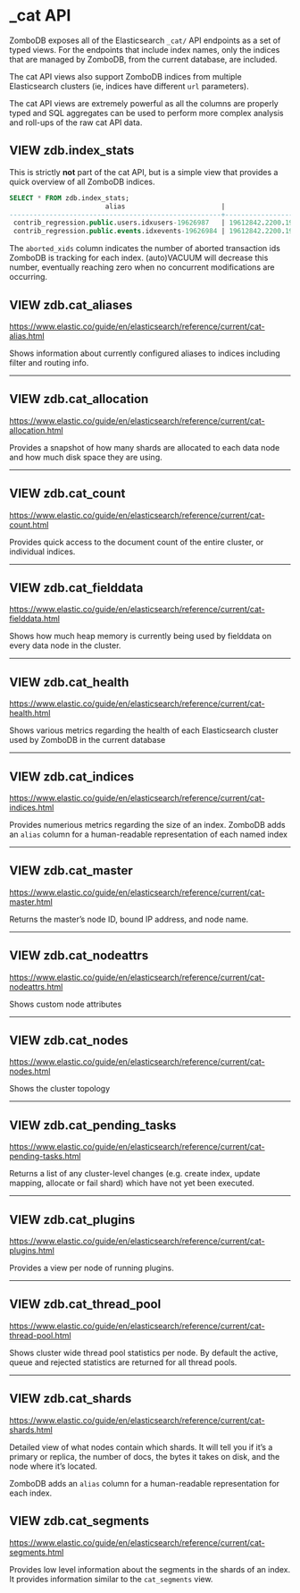 # \_cat API

ZomboDB exposes all of the Elasticsearch `_cat/` API endpoints as a set of typed views. For the endpoints that include
index names, only the indices that are managed by ZomboDB, from the current database, are included.

The cat API views also support ZomboDB indices from multiple Elasticsearch clusters (ie, indices have different `url`
parameters).

The cat API views are extremely powerful as all the columns are properly typed and SQL aggregates can be used to perform
more complex analysis and roll-ups of the raw cat API data.

## VIEW zdb.index_stats

This is strictly **not** part of the cat API, but is a simple view that provides a quick overview of all ZomboDB
indices.

```sql
SELECT * FROM zdb.index_stats;
                        alias                        |                 index_name                 |          url           | table_name | es_docs | es_size | es_size_bytes | pg_docs_estimate | pg_size | pg_size_bytes | shards | replicas | doc_count | aborted_xids 
-----------------------------------------------------+--------------------------------------------+------------------------+------------+---------+---------+---------------+------------------+---------+---------------+--------+----------+-----------+--------------
 contrib_regression.public.users.idxusers-19626987   | 19612842.2200.19613374.19626987-511460435  | http://localhost:9200/ | users      | 264308  | 49 MB   |      51656478 |           264308 | 44 MB   |      45916160 | 5      | 0        | 264308    |            0
 contrib_regression.public.events.idxevents-19626984 | 19612842.2200.19613366.19626984-1471956215 | http://localhost:9200/ | events     | 415709  | 725 MB  |     760595414 |           117810 | 150 MB  |     157614080 | 5      | 0        | 126246    |            0
```

The `aborted_xids` column indicates the number of aborted transaction ids ZomboDB is tracking for each index.
(auto)VACUUM will decrease this number, eventually reaching zero when no concurrent modifications are occurring.

## VIEW zdb.cat_aliases

https://www.elastic.co/guide/en/elasticsearch/reference/current/cat-alias.html

Shows information about currently configured aliases to indices including filter and routing info.

______________________________________________________________________

## VIEW zdb.cat_allocation

https://www.elastic.co/guide/en/elasticsearch/reference/current/cat-allocation.html

Provides a snapshot of how many shards are allocated to each data node and how much disk space they are using.

______________________________________________________________________

## VIEW zdb.cat_count

https://www.elastic.co/guide/en/elasticsearch/reference/current/cat-count.html

Provides quick access to the document count of the entire cluster, or individual indices.

______________________________________________________________________

## VIEW zdb.cat_fielddata

https://www.elastic.co/guide/en/elasticsearch/reference/current/cat-fielddata.html

Shows how much heap memory is currently being used by fielddata on every data node in the cluster.

______________________________________________________________________

## VIEW zdb.cat_health

https://www.elastic.co/guide/en/elasticsearch/reference/current/cat-health.html

Shows various metrics regarding the health of each Elasticsearch cluster used by ZomboDB in the current database

______________________________________________________________________

## VIEW zdb.cat_indices

https://www.elastic.co/guide/en/elasticsearch/reference/current/cat-indices.html

Provides numerious metrics regarding the size of an index. ZomboDB adds an `alias` column for a human-readable
representation of each named index

______________________________________________________________________

## VIEW zdb.cat_master

https://www.elastic.co/guide/en/elasticsearch/reference/current/cat-master.html

Returns the master’s node ID, bound IP address, and node name.

______________________________________________________________________

## VIEW zdb.cat_nodeattrs

https://www.elastic.co/guide/en/elasticsearch/reference/current/cat-nodeattrs.html

Shows custom node attributes

______________________________________________________________________

## VIEW zdb.cat_nodes

https://www.elastic.co/guide/en/elasticsearch/reference/current/cat-nodes.html

Shows the cluster topology

______________________________________________________________________

## VIEW zdb.cat_pending_tasks

https://www.elastic.co/guide/en/elasticsearch/reference/current/cat-pending-tasks.html

Returns a list of any cluster-level changes (e.g. create index, update mapping, allocate or fail shard) which have not
yet been executed.

______________________________________________________________________

## VIEW zdb.cat_plugins

https://www.elastic.co/guide/en/elasticsearch/reference/current/cat-plugins.html

Provides a view per node of running plugins.

______________________________________________________________________

## VIEW zdb.cat_thread_pool

https://www.elastic.co/guide/en/elasticsearch/reference/current/cat-thread-pool.html

Shows cluster wide thread pool statistics per node. By default the active, queue and rejected statistics are returned
for all thread pools.

______________________________________________________________________

## VIEW zdb.cat_shards

https://www.elastic.co/guide/en/elasticsearch/reference/current/cat-shards.html

Detailed view of what nodes contain which shards. It will tell you if it’s a primary or replica, the number of docs, the
bytes it takes on disk, and the node where it’s located.

ZomboDB adds an `alias` column for a human-readable representation for each index.

## VIEW zdb.cat_segments

https://www.elastic.co/guide/en/elasticsearch/reference/current/cat-segments.html

Provides low level information about the segments in the shards of an index. It provides information similar to the
`cat_segments` view.
